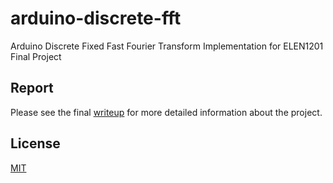 # arduino-discrete-fft
Arduino Discrete Fixed Fast Fourier Transform Implementation for ELEN1201 Final Project

## Report
Please see the final [writeup](https://github.com/cerrno/arduino-discrete-fft/blob/master/arduino-ffft.pdf) for more detailed information about the project.

## License
[MIT](https://lucasschuermann.com/license.txt)
